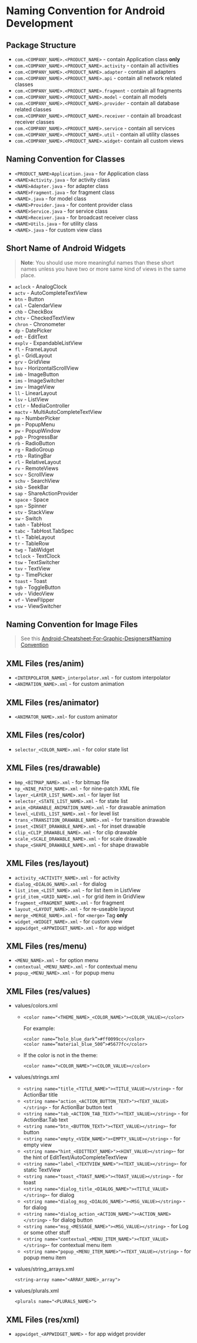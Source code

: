 
# Naming Convention for Android Development

## Package Structure

 - `com.<COMPANY_NAME>.<PRODUCT_NAME>` - contain Application class **only**
 - `com.<COMPANY_NAME>.<PRODUCT_NAME>.activity` - contain all activities
 - `com.<COMPANY_NAME>.<PRODUCT_NAME>.adapter` - contain all adapters
 - `com.<COMPANY_NAME>.<PRODUCT_NAME>.api` - contain all network related classes
 - `com.<COMPANY_NAME>.<PRODUCT_NAME>.fragment` - contain all fragments 
 - `com.<COMPANY_NAME>.<PRODUCT_NAME>.model` - contain all models 
 - `com.<COMPANY_NAME>.<PRODUCT_NAME>.provider` - contain all database related classes
 - `com.<COMPANY_NAME>.<PRODUCT_NAME>.receiver` - contain all broadcast receiver classes
 - `com.<COMPANY_NAME>.<PRODUCT_NAME>.service` - contain all services 
 - `com.<COMPANY_NAME>.<PRODUCT_NAME>.util` - contain all utility classes
 - `com.<COMPANY_NAME>.<PRODUCT_NAME>.widget`- contain all custom views

## Naming Convention for Classes

 - `<PRODUCT_NAME>Application.java` - for Application class
 - `<NAME>Activity.java` - for activity class
 - `<NAME>Adapter.java` - for adapter class
 - `<NAME>Fragment.java` - for fragment class
 - `<NAME>.java` - for model class
 - `<NAME>Provider.java` - for content provider class
 - `<NAME>Service.java` - for service class
 - `<NAME>Receiver.java` - for broadcast receiver class
 - `<NAME>Utils.java` - for utility class
 - `<NAME>.java` - for custom view class

## Short Name of Android Widgets

> **Note**: You should use more meaningful names than these short names unless you have two or more same kind of views in the same place.

 - `aclock` - AnalogClock
 - `actv` - AutoCompleteTextView
 - `btn` - Button
 - `cal` - CalendarView
 - `chb` - CheckBox
 - `chtv` - CheckedTextView
 - `chron` - Chronometer
 - `dp` - DatePicker
 - `edt` - EditText
 - `explv` - ExpandableListView
 - `fl` - FrameLayout
 - `gl` - GridLayout
 - `grv` - GridView
 - `hsv` - HorizontalScrollView
 - `imb` - ImageButton
 - `ims` - ImageSwitcher
 - `imv` - ImageView
 - `ll` - LinearLayout
 - `lsv` - ListView
 - `ctlr` - MediaController
 - `mactv` - MultiAutoCompleteTextView
 - `np` - NumberPicker
 - `pm` - PopupMenu
 - `pw` - PopupWindow
 - `pgb` - ProgressBar
 - `rb` - RadioButton
 - `rg` - RadioGroup
 - `rtb` - RatingBar
 - `rl` - RelativeLayout
 - `rv` - RemoteViews
 - `scv` - ScrollView
 - `schv` - SearchView
 - `skb` - SeekBar
 - `sap` - ShareActionProvider
 - `space` - Space
 - `spn` - Spinner
 - `stv` - StackView
 - `sw` - Switch
 - `tabh` - TabHost
 - `tabc` - TabHost.TabSpec
 - `tl` - TableLayout
 - `tr` - TableRow
 - `twg` - TabWidget
 - `tclock` - TextClock
 - `tsw` - TextSwitcher
 - `txv` - TextView
 - `tp` - TimePicker
 - `toast` - Toast
 - `tgb` - ToggleButton
 - `vdv` - VideoView
 - `vf` - ViewFlipper
 - `vsw` - ViewSwitcher

## Naming Convention for Image Files
> See this [<i class="icon-share"></i> Android-Cheatsheet-For-Graphic-Designers#Naming Convention][1]
 
## XML Files (res/anim)

 - `<INTERPOLATOR_NAME>_interpolator.xml` - for custom interpolator
 - `<ANIMATION_NAME>.xml` - for custom animation

## XML Files (res/animator)

 - `<ANIMATOR_NAME>.xml`- for custom animator

## XML Files (res/color)

 - `selector_<COLOR_NAME>.xml` - for color state list

## XML Files (res/drawable)

 - `bmp_<BITMAP_NAME>.xml` - for bitmap file
 - `np_<NINE_PATCH_NAME>.xml` - for nine-patch XML file
 - `layer_<LAYER_LIST_NAME>.xml` - for layer list
 - `selector_<STATE_LIST_NAME>.xml` - for state list
 - `anim_<DRAWABLE_ANIMATION_NAME>.xml` - for drawable animation
 - `level_<LEVEL_LIST_NAME>.xml` - for level list
 - `trans_<TRANSITION_DRAWABLE_NAME>.xml` - for transition drawable
 - `inset_<INSET_DRAWABLE_NAME>.xml` - for inset drawable
 - `clip_<CLIP_DRAWABLE_NAME>.xml` - for clip drawable
 - `scale_<SCALE_DRAWABLE_NAME>.xml` - for scale drawable
 - `shape_<SHAPE_DRAWABLE_NAME>.xml` - for shape drawable

## XML Files (res/layout)

 - `activity_<ACTIVITY_NAME>.xml` - for activity
 - `dialog_<DIALOG_NAME>.xml` - for dialog
 - `list_item_<LIST_NAME>.xml` - for list item in ListView
 - `grid_item_<GRID_NAME>.xml` - for grid item in GridView
 - `fragment_<FRAGMENT_NAME>.xml` - for fragment
 - `layout_<LAYOUT_NAME>.xml` - for re-useable layout
 - `merge_<MERGE_NAME>.xml` - for `<merge>` Tag **only**
 - `widget_<WIDGET_NAME>.xml` - for custom view
 - `appwidget_<APPWIDGET_NAME>.xml` - for app widget

## XML Files (res/menu)

 - `<MENU_NAME>.xml` - for option menu
 - `contextual_<MENU_NAME>.xml` - for contextual menu
 - `popup_<MENU_NAME>.xml` - for popup menu

## XML Files (res/values)

 - values/colors.xml
 
    - `<color name="<THEME_NAME>_<COLOR_NAME>"><COLOR_VALUE></color>`
    
        For example: 
        ```
        <color name=”holo_blue_dark”>#ff0099cc</color> 
        <color name=”material_blue_500”>#5677fc</color>
        ```

    - If the color is not in the theme: 
      
      `<color name="<COLOR_NAME>"><COLOR_VALUE></color>`

 - values/strings.xml
    - `<string name="title_<TITLE_NAME>"><TITLE_VALUE></string>` - for ActionBar title
    - `<string name="action_<ACTION_BUTTON_TEXT>"><TEXT_VALUE></string>` - for ActionBar button text
    - `<string name="tab_<ACTION_TAB_TEXT>"><TEXT_VALUE></string>` - for ActionBar.Tab text
    - `<string name="btn_<BUTTON_TEXT>"><TEXT_VALUE></string>`- for button
    - `<string name="empty_<VIEW_NAME>"><EMPTY_VALUE></string>` - for empty view
    - `<string name="hint_<EDITTEXT_NAME>"><HINT_VALUE></string>`- for the hint of EditText/AutoCompleteTextView
    - `<string name="label_<TEXTVIEW_NAME>"><TEXT_VALUE></string>`- for static TextView
    - `<string name="toast_<TOAST_NAME>"><TOAST_VALUE></string>` - for toast
    - `<string name="dialog_title_<DIALOG_NAME>"><TITLE_VALUE></string>`- for dialog
    - `<string name="dialog_msg_<DIALOG_NAME>"><MSG_VALUE></string>` - for dialog
    - `<string name="dialog_action_<ACTION_NAME>"><ACTION_NAME></string>` - for dialog button
    - `<string name="msg_<MESSAGE_NAME>"><MSG_VALUE></string>` - for Log or some other stuff
    - `<string name="contextual_<MENU_ITEM_NAME>"><TEXT_VALUE></string>`- for contextual menu item
    - `<string name="popup_<MENU_ITEM_NAME>"><TEXT_VALUE></string>` - for popup menu item
    
 - values/string_arrays.xml

    `<string-array name="<ARRAY_NAME>_array">`

 - values/plurals.xml

    `<plurals name="<PLURALS_NAME>">`
    
<!-- values/attrs.xml values/dimens.xml values/styles.xml values/themes.xml values/ids.xml values/bools.xml -->

## XML Files (res/xml)

 - `appwidget_<APPWIDGET_NAME>` - for app widget provider

  [1]:http://petrnohejl.github.io/Android-Cheatsheet-For-Graphic-Designers/#naming-conventions
